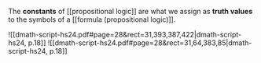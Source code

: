 
The **constants** of [[propositional logic]] are what we assign as **truth values** to the symbols of a [[formula (propositional logic)]].

![[dmath-script-hs24.pdf#page=28&rect=31,393,387,422|dmath-script-hs24, p.18]]
![[dmath-script-hs24.pdf#page=28&rect=31,64,383,85|dmath-script-hs24, p.18]]

